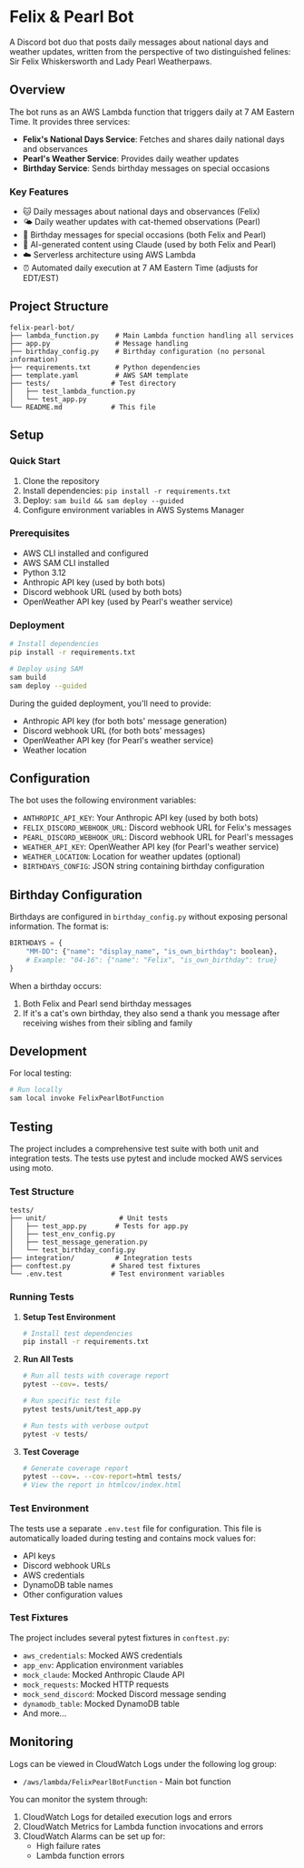 # Felix & Pearl Bot

A Discord bot duo that posts daily messages about national days and weather updates, written from the perspective of two distinguished felines: Sir Felix Whiskersworth and Lady Pearl Weatherpaws.

## Overview

The bot runs as an AWS Lambda function that triggers daily at 7 AM Eastern Time. It provides three services:

- **Felix's National Days Service**: Fetches and shares daily national days and observances
- **Pearl's Weather Service**: Provides daily weather updates
- **Birthday Service**: Sends birthday messages on special occasions

### Key Features

- 🐱 Daily messages about national days and observances (Felix)
- 🌤️ Daily weather updates with cat-themed observations (Pearl)
- 🎂 Birthday messages for special occasions (both Felix and Pearl)
- 🤖 AI-generated content using Claude (used by both Felix and Pearl)
- ☁️ Serverless architecture using AWS Lambda
- ⏰ Automated daily execution at 7 AM Eastern Time (adjusts for EDT/EST)

## Project Structure

```
felix-pearl-bot/
├── lambda_function.py    # Main Lambda function handling all services
├── app.py                # Message handling
├── birthday_config.py    # Birthday configuration (no personal information)
├── requirements.txt      # Python dependencies
├── template.yaml         # AWS SAM template
├── tests/               # Test directory
│   ├── test_lambda_function.py
│   └── test_app.py
└── README.md            # This file
```

## Setup

### Quick Start

1. Clone the repository
2. Install dependencies: `pip install -r requirements.txt`
3. Deploy: `sam build && sam deploy --guided`
4. Configure environment variables in AWS Systems Manager

### Prerequisites

- AWS CLI installed and configured
- AWS SAM CLI installed
- Python 3.12
- Anthropic API key (used by both bots)
- Discord webhook URL (used by both bots)
- OpenWeather API key (used by Pearl's weather service)

### Deployment

```bash
# Install dependencies
pip install -r requirements.txt

# Deploy using SAM
sam build
sam deploy --guided
```

During the guided deployment, you'll need to provide:
- Anthropic API key (for both bots' message generation)
- Discord webhook URL (for both bots' messages)
- OpenWeather API key (for Pearl's weather service)
- Weather location

## Configuration

The bot uses the following environment variables:
- `ANTHROPIC_API_KEY`: Your Anthropic API key (used by both bots)
- `FELIX_DISCORD_WEBHOOK_URL`: Discord webhook URL for Felix's messages
- `PEARL_DISCORD_WEBHOOK_URL`: Discord webhook URL for Pearl's messages
- `WEATHER_API_KEY`: OpenWeather API key (for Pearl's weather service)
- `WEATHER_LOCATION`: Location for weather updates (optional)
- `BIRTHDAYS_CONFIG`: JSON string containing birthday configuration

## Birthday Configuration

Birthdays are configured in `birthday_config.py` without exposing personal information. The format is:
```python
BIRTHDAYS = {
    "MM-DD": {"name": "display_name", "is_own_birthday": boolean},
    # Example: "04-16": {"name": "Felix", "is_own_birthday": true}
}
```

When a birthday occurs:
1. Both Felix and Pearl send birthday messages
2. If it's a cat's own birthday, they also send a thank you message after receiving wishes from their sibling and family

## Development

For local testing:
```bash
# Run locally
sam local invoke FelixPearlBotFunction
```

## Testing

The project includes a comprehensive test suite with both unit and integration tests. The tests use pytest and include mocked AWS services using moto.

### Test Structure
```
tests/
├── unit/                  # Unit tests
│   ├── test_app.py       # Tests for app.py
│   ├── test_env_config.py
│   ├── test_message_generation.py
│   └── test_birthday_config.py
├── integration/          # Integration tests
├── conftest.py          # Shared test fixtures
└── .env.test            # Test environment variables
```

### Running Tests

1. **Setup Test Environment**
   ```bash
   # Install test dependencies
   pip install -r requirements.txt
   ```

2. **Run All Tests**
   ```bash
   # Run all tests with coverage report
   pytest --cov=. tests/
   
   # Run specific test file
   pytest tests/unit/test_app.py
   
   # Run tests with verbose output
   pytest -v tests/
   ```

3. **Test Coverage**
   ```bash
   # Generate coverage report
   pytest --cov=. --cov-report=html tests/
   # View the report in htmlcov/index.html
   ```

### Test Environment

The tests use a separate `.env.test` file for configuration. This file is automatically loaded during testing and contains mock values for:
- API keys
- Discord webhook URLs
- AWS credentials
- DynamoDB table names
- Other configuration values

### Test Fixtures

The project includes several pytest fixtures in `conftest.py`:
- `aws_credentials`: Mocked AWS credentials
- `app_env`: Application environment variables
- `mock_claude`: Mocked Anthropic Claude API
- `mock_requests`: Mocked HTTP requests
- `mock_send_discord`: Mocked Discord message sending
- `dynamodb_table`: Mocked DynamoDB table
- And more...

## Monitoring

Logs can be viewed in CloudWatch Logs under the following log group:
- `/aws/lambda/FelixPearlBotFunction` - Main bot function

You can monitor the system through:
1. CloudWatch Logs for detailed execution logs and errors
2. CloudWatch Metrics for Lambda function invocations and errors
3. CloudWatch Alarms can be set up for:
   - High failure rates
   - Lambda function errors 